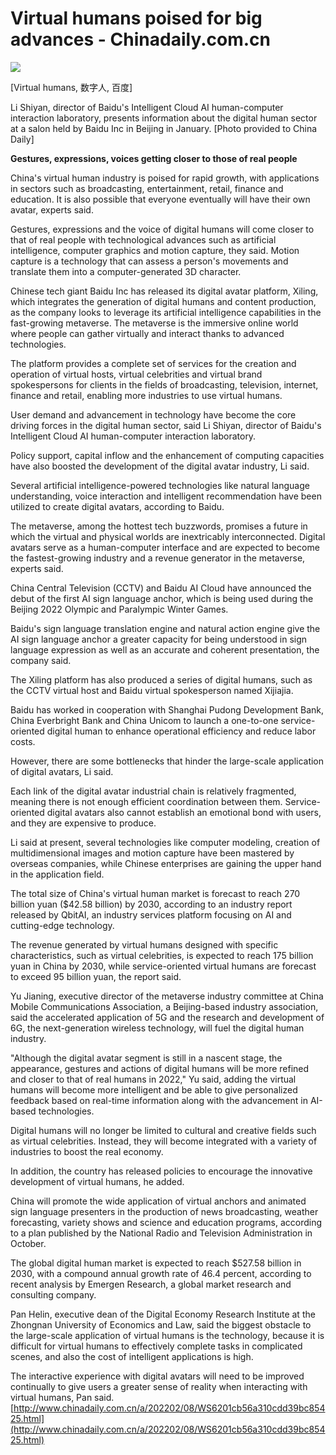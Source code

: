 # Virtual humans poised for big advances - Chinadaily.com.cn
![](http://img2.chinadaily.com.cn/images/202202/08/6201cb56a310cdd3d82c23a1.jpeg)

[Virtual humans, 数字人, 百度]

Li Shiyan, director of Baidu's Intelligent Cloud AI human-computer interaction laboratory, presents information about the digital human sector at a salon held by Baidu Inc in Beijing in January. \[Photo provided to China Daily]

**Gestures, expressions, voices getting closer to those of real people**

China's virtual human industry is poised for rapid growth, with applications in sectors such as broadcasting, entertainment, retail, finance and education. It is also possible that everyone eventually will have their own avatar, experts said.

Gestures, expressions and the voice of digital humans will come closer to that of real people with technological advances such as artificial intelligence, computer graphics and motion capture, they said. Motion capture is a technology that can assess a person's movements and translate them into a computer-generated 3D character.

Chinese tech giant Baidu Inc has released its digital avatar platform, Xiling, which integrates the generation of digital humans and content production, as the company looks to leverage its artificial intelligence capabilities in the fast-growing metaverse. The metaverse is the immersive online world where people can gather virtually and interact thanks to advanced technologies.

The platform provides a complete set of services for the creation and operation of virtual hosts, virtual celebrities and virtual brand spokespersons for clients in the fields of broadcasting, television, internet, finance and retail, enabling more industries to use virtual humans.

User demand and advancement in technology have become the core driving forces in the digital human sector, said Li Shiyan, director of Baidu's Intelligent Cloud AI human-computer interaction laboratory.

Policy support, capital inflow and the enhancement of computing capacities have also boosted the development of the digital avatar industry, Li said.

Several artificial intelligence-powered technologies like natural language understanding, voice interaction and intelligent recommendation have been utilized to create digital avatars, according to Baidu.

The metaverse, among the hottest tech buzzwords, promises a future in which the virtual and physical worlds are inextricably interconnected. Digital avatars serve as a human-computer interface and are expected to become the fastest-growing industry and a revenue generator in the metaverse, experts said.

China Central Television (CCTV) and Baidu AI Cloud have announced the debut of the first AI sign language anchor, which is being used during the Beijing 2022 Olympic and Paralympic Winter Games.

Baidu's sign language translation engine and natural action engine give the AI sign language anchor a greater capacity for being understood in sign language expression as well as an accurate and coherent presentation, the company said.

The Xiling platform has also produced a series of digital humans, such as the CCTV virtual host and Baidu virtual spokesperson named Xijiajia.

Baidu has worked in cooperation with Shanghai Pudong Development Bank, China Everbright Bank and China Unicom to launch a one-to-one service-oriented digital human to enhance operational efficiency and reduce labor costs.

However, there are some bottlenecks that hinder the large-scale application of digital avatars, Li said.

Each link of the digital avatar industrial chain is relatively fragmented, meaning there is not enough efficient coordination between them. Service-oriented digital avatars also cannot establish an emotional bond with users, and they are expensive to produce.

Li said at present, several technologies like computer modeling, creation of multidimensional images and motion capture have been mastered by overseas companies, while Chinese enterprises are gaining the upper hand in the application field.

The total size of China's virtual human market is forecast to reach 270 billion yuan ($42.58 billion) by 2030, according to an industry report released by QbitAI, an industry services platform focusing on AI and cutting-edge technology.

The revenue generated by virtual humans designed with specific characteristics, such as virtual celebrities, is expected to reach 175 billion yuan in China by 2030, while service-oriented virtual humans are forecast to exceed 95 billion yuan, the report said.

Yu Jianing, executive director of the metaverse industry committee at China Mobile Communications Association, a Beijing-based industry association, said the accelerated application of 5G and the research and development of 6G, the next-generation wireless technology, will fuel the digital human industry.

"Although the digital avatar segment is still in a nascent stage, the appearance, gestures and actions of digital humans will be more refined and closer to that of real humans in 2022," Yu said, adding the virtual humans will become more intelligent and be able to give personalized feedback based on real-time information along with the advancement in AI-based technologies.

Digital humans will no longer be limited to cultural and creative fields such as virtual celebrities. Instead, they will become integrated with a variety of industries to boost the real economy.

In addition, the country has released policies to encourage the innovative development of virtual humans, he added.

China will promote the wide application of virtual anchors and animated sign language presenters in the production of news broadcasting, weather forecasting, variety shows and science and education programs, according to a plan published by the National Radio and Television Administration in October.

The global digital human market is expected to reach $527.58 billion in 2030, with a compound annual growth rate of 46.4 percent, according to recent analysis by Emergen Research, a global market research and consulting company.

Pan Helin, executive dean of the Digital Economy Research Institute at the Zhongnan University of Economics and Law, said the biggest obstacle to the large-scale application of virtual humans is the technology, because it is difficult for virtual humans to effectively complete tasks in complicated scenes, and also the cost of intelligent applications is high.

The interactive experience with digital avatars will need to be improved continually to give users a greater sense of reality when interacting with virtual humans, Pan said. 
 [http://www.chinadaily.com.cn/a/202202/08/WS6201cb56a310cdd39bc85425.html](http://www.chinadaily.com.cn/a/202202/08/WS6201cb56a310cdd39bc85425.html)
